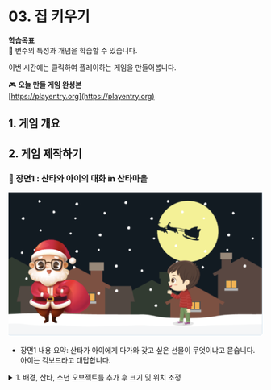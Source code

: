 # 03. 집 키우기 

**학습목표**   
🚩 변수의 특성과 개념을 학습할 수 있습니다.

이번 시간에는 클릭하여 플레이하는 게임을 만들어봅니다.
  

🎮  **오늘 만들 게임 완성본**   
[https://playentry.org](https://playentry.org) 


## 1. 게임 개요 




## 2. 게임 제작하기 

### 🧩 장면1 : 산타와 아이의 대화 in 산타마을
![](/img/02_나만의애니메이션만들기/2_1.png)

- 장면1 내용 요약: 산타가 아이에게 다가와 갖고 싶은 선물이 무엇이냐고 묻습니다. 아이는 킥보드라고 대답합니다. 

<details>

<summary> 1. 배경, 산타, 소년 오브젝트를 추가 후 크기 및 위치 조정 </summary >

![](/img/02_나만의애니메이션만들기/2_15.png) 
- '크리스마스 집안'(배경), 산타, 소년 오브젝트를 추가합니다.
- 소년과 산타의 크기를 적절하게 조정하세요.

</details> 













